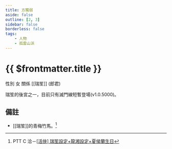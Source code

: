 ```yaml
---
title: 方獨弱
aside: false
outline: [2, 3]
sidebar: false
borderless: false
tags:
    - 人物
    - 孤雲山派
---
```


# {{ $frontmatter.title }}

<ChTabs position="bottom">
	<ChTab title="方獨弱">
		<Ch src='/images/characters/special837/normal.webp' position='right'/>
		<ChName nameZh='方獨弱' nameEn='Fang Duruo' position='right' />
		<ChTable>
			<ChTr>
				<ChTd isTitle=true>
					性別
				</ChTd>
				<ChTd>
					女
				</ChTd>
			</ChTr>
			<ChTr>
				<ChTd isTitle=true position='center'>
					關係
				</ChTd>
			</ChTr>
			<ChTr>
				<ChTd position='center'>
					[[瑞笙]] (郎君)
				</ChTd>
			</ChTr>
		</ChTable>
	</ChTab>
</ChTabs>
<br>

瑞笙的後宮之一，目前只有滅門線短暫登場(v1.0.5000)。

## 備註

-   [[瑞笙]]的青梅竹馬。[^1]


[^1]: PTT C 洽－[\[活俠\] 瑞笙設定+龍湘設定+夏侯蘭生日](https://www.ptt.cc/bbs/C_Chat/M.1752927048.A.9E1.html)
